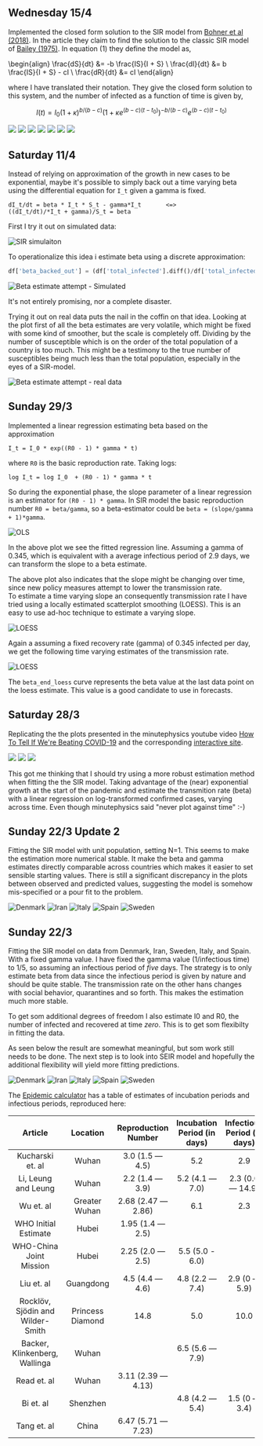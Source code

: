 <script
  type="text/javascript"
  charset="utf-8"
  src="https://cdn.mathjax.org/mathjax/latest/MathJax.js?config=TeX-AMS-MML_HTMLorMML"
 >
</script>

## Wednesday 15/4

Implemented the closed form solution to the SIR model from [Bohner et al (2018)]. 
In the article they claim to find the solution to the classic SIR model of
[Bailey (1975)]. In equation (1) they define the model as,

\begin{align}
\frac{dS}{dt} &= -b \frac{IS}{I + S} \\
\frac{dI}{dt} &= b \frac{IS}{I + S} - cI \\
\frac{dR}{dt} &= cI
\end{align}

where I have translated their notation. They give the closed form solution to this system,
and the number of infected as a function of time is given by,

$$
I(t) = I_0 (1 + \kappa)^{b/(b-c)} \left(1 + \kappa e^{(b-c)(t-t_0)}\right)^{-b/(b-c)}e^{(b-c)(t-t_0)}
$$

![](changelog_img/15-04-2020/sir_Austria.png)
![](changelog_img/15-04-2020/sir_China.png)
![](changelog_img/15-04-2020/sir_Denmark.png)
![](changelog_img/15-04-2020/sir_Iran.png)
![](changelog_img/15-04-2020/sir_Italy.png)
![](changelog_img/15-04-2020/sir_Spain.png)
![](changelog_img/15-04-2020/sir_Sweden.png)

[Bohner et al (2018)]: https://arxiv.org/abs/1812.09759
[Bailey (1975)]: https://www.amazon.com/Mathematical-Theory-Infectious-Diseases-2nd/dp/0852642318 
## Saturday 11/4

Instead of relying on approximation of the growth in new cases to be exponential,
maybe it's possible to simply back out a time varying beta using the
differential equation for `I_t` given a gamma is fixed.
```
dI_t/dt = beta * I_t * S_t - gamma*I_t       <=>
((dI_t/dt)/*I_t + gamma)/S_t = beta 
```
First I try it out on simulated data:

![SIR simulaiton](changelog_img/11-04-2020/sir_sim.png)

To operationalize this idea i estimate beta using a discrete approximation:

```python
df['beta_backed_out'] = (df['total_infected'].diff()/df['total_infected'].shift(-1) + GAMMA)/df['total_susceptible']
```
![Beta estimate attempt - Simulated](changelog_img/11-04-2020/beta_backed_out.png)

It's not entirely promising, nor a complete disaster. 

Trying it out on real data puts the nail in the coffin on that idea. Looking at the plot
first of all the beta estimates are very volatile, which might be fixed with some kind of smoother,
but the scale is completely off. Dividing by the number of susceptible which is on the order of
the total population of a country is too much. This might be a testimony to the true number of
susceptibles being much less than the total population,  especially in the eyes of a SIR-model. 

![Beta estimate attempt - real data](changelog_img/11-04-2020/denmark_beta_backed_out.png)

## Sunday 29/3

Implemented a linear regression estimating beta based on the approximation
```
I_t = I_0 * exp((R0 - 1) * gamma * t)
```
where `R0` is the basic reproduction rate. Taking logs:
```
log I_t = log I_0  + (R0 - 1) * gamma * t
```
So during the exponential phase, the slope parameter of a linear regression 
is an estimator for `(R0 - 1) * gamma`.  In SIR model the basic reproduction number 
`R0 = beta/gamma`, so a beta-estimator could be `beta = (slope/gamma + 1)*gamma`.

![OLS](changelog_img/29-03-2020/denmark_ols.png)

In the above plot we see the fitted regression line. Assuming a gamma of 0.345, which is equivalent 
with a average infectious period of 2.9 days, we can transform the slope to a beta estimate.

The above plot also indicates that the slope might be changing over time,
since new policy measures attempt to lower the transmission rate.  
To estimate a time varying slope an consequently transmission rate I have 
tried using a locally estimated scatterplot smoothing (LOESS). This is an easy to use
ad-hoc technique to estimate a varying slope.

![LOESS](changelog_img/29-03-2020/denmark_loess.png)

Again a assuming a fixed recovery rate (gamma) of 0.345 infected per day, we get the following 
time varying estimates of the transmission rate.
 
![LOESS](changelog_img/29-03-2020/denmark_beta.png)

The `beta_end_loess` curve represents the beta value at the last data point on the 
loess estimate. This value is a good candidate to use in forecasts.

## Saturday 28/3

Replicating the the plots presented in the minutephysics youtube video 
[How To Tell If We're Beating COVID-19](https://www.youtube.com/watch?v=54XLXg4fYsc) 
and the corresponding [interactive site](http://aatishb.com/covidtrends).

![](changelog_img/28-03-2020/china_loglog_new_confirmed.png)
![](changelog_img/28-03-2020/denmark_loglog_new_confirmed.png)
![](changelog_img/28-03-2020/us_loglog_new_confirmed.png)

This got me thinking that I should try using a more robust estimation method
when fitting the the SIR model. Taking advantage of the (near) exponential growth
at the start of the pandemic and estimate the transmition rate (beta) with a linear
regression on log-transformed confirmed cases, varying across time. Even though minutephysics
said "never plot against time" :-) 

## Sunday 22/3 Update 2

Fitting the SIR model with unit population, setting N=1. This seems to make the estimation more numerical stable.
It make the beta and gamma estimates directly comparable across countries which makes it easier
to set sensible starting values. There is still a significant discrepancy in the plots between observed and 
predicted values, suggesting the model is somehow mis-specified or a pour fit to the problem. 

![Denmark](changelog_img/22-03-2020-2/denmark_sir.png)
![Iran](changelog_img/22-03-2020-2/iran_sir.png)
![Italy](changelog_img/22-03-2020-2/italy_sir.png)
![Spain](changelog_img/22-03-2020-2/spain_sir.png)
![Sweden](changelog_img/22-03-2020-2/sweden_sir.png)


## Sunday 22/3

Fitting the SIR model on data from Denmark, Iran, Sweden, Italy, and Spain. With a fixed gamma value.
I have fixed the gamma value (1/infectious time) to 1/5, so assuming an infectious period of _five_ days. 
The strategy is to only estimate beta from data since the infectious period is given by nature and 
should be quite stable. The transmission rate on the  other hans changes with social behavior, quarantines 
and so forth. This makes the estimation much more stable. 

To get som additional degrees of freedom I also estimate I0 and R0, the number of infected and recovered at 
time _zero_. This is to get som flexibilty in fitting the data.

As seen below the result are somewhat meaningful, but som work still needs to be done. The next step is to look 
into SEIR model and hopefully the additional flexibility will yield more fitting predictions.  

![Denmark](changelog_img/22-03-2020/denmark_sir.png)
![Iran](changelog_img/22-03-2020/iran_sir.png)
![Italy](changelog_img/22-03-2020/italy_sir.png)
![Spain](changelog_img/22-03-2020/spain_sir.png)
![Sweden](changelog_img/22-03-2020/sweden_sir.png)

The [Epidemic calculator](https://gabgoh.github.io/COVID/index.html) has a table of estimates of incubation periods 
and infectious periods, reproduced here:


| Article | Location | Reproduction Number | Incubation Period (in days) | Infectious Period (in days) |
|:-------:|:--------:|:-------------------:|:---------------------------:|:---------------------------:|
Kucharski et. al|Wuhan|3.0 (1.5 — 4.5)|5.2|2.9
Li, Leung and Leung|Wuhan|2.2 (1.4 — 3.9)|5.2 (4.1 — 7.0)|2.3 (0.0 — 14.9)
Wu et. al|Greater Wuhan|2.68 (2.47 — 2.86)|6.1|2.3
WHO Initial Estimate|Hubei|1.95 (1.4 — 2.5)||
WHO-China Joint Mission|Hubei|2.25 (2.0 — 2.5)|5.5 (5.0 - 6.0)|
Liu et. al|Guangdong|4.5 (4.4 — 4.6)|4.8 (2.2 — 7.4)|2.9 (0 — 5.9)
Rocklöv, Sjödin and Wilder-Smith|Princess Diamond|14.8|5.0|10.0
Backer, Klinkenberg, Wallinga|Wuhan||6.5 (5.6 — 7.9)|
Read et. al|Wuhan|3.11 (2.39 — 4.13)||
Bi et. al|Shenzhen||4.8 (4.2 — 5.4)|1.5 (0 — 3.4)|
Tang et. al|China|6.47 (5.71 — 7.23)||
